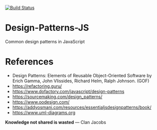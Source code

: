 [![Build Status](https://travis-ci.com/sojida/Design-Patterns-JS.svg?token=SwAzkiQLynxpQjgFsc7M&branch=master)](https://travis-ci.com/sojida/Design-Patterns-JS)


# Design-Patterns-JS
Common design patterns in JavaScript


# References
- Design Patterns: Elements of Reusable Object-Oriented Software by Erich Gamma, John Vlissides, Richard Helm, Ralph Johnson. (GOF)
- https://refactoring.guru/
- https://www.dofactory.com/javascript/design-patterns
- https://sourcemaking.com/design_patterns/
- https://www.oodesign.com/
- https://addyosmani.com/resources/essentialjsdesignpatterns/book/
- https://www.uml-diagrams.org



**Knowledge not shared is wasted** — Clan Jacobs 

